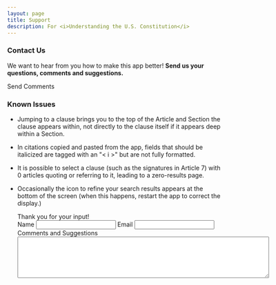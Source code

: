 ```yaml
---
layout: page
title: Support
description: For <i>Understanding the U.S. Constitution</i>
---
```




### Contact Us

We want to hear from you how to make this app better!  **Send us your questions, comments and suggestions.**

<a id="showContact" class="button">Send Comments</a>

### Known Issues

* Jumping to a clause brings you to the top of the Article and Section the clause appears within, not directly to the clause itself if it appears deep within a Section.
* In citations copied and pasted from the app, fields that should be italicized are tagged with an "< i >" but are not fully formatted. 
* It is possible to select a clause (such as the signatures in Article 7) with 0 articles quoting or referring to it, leading to a zero-results page.
* Occasionally the icon to refine your search results appears at the bottom of the screen (when this happens, restart the app to correct the display.)

    <div id="thankyou">Thank you for your input!</div>
    <div id="contact-form" title="Send Comments" >
        <form method="post" action="/labs-contact-us/">
            <label for="name">Name</label>
            <input type="text" name="name" id="name" value="" class="text ui-widget-content ui-corner-all">
            <label for="email">Email</label>
            <input type="text" name="email" id="email" value="" class="text ui-widget-content ui-corner-all">
            <input type="hidden" name="subject" id="subject" value="Understanding the US Constitution">
            <label for="comments">Comments and Suggestions</label>
            <textarea name="comments" id="comments" rows="6" cols="70" value="" class="text ui-widget-content ui-corner-all"></textarea>
            <div id="recaptcha"></div>
            <input type="submit" tabindex="-1" style="position:absolute; top:-1000px" >
        </form>
        <script src="https://www.google.com/recaptcha/api.js?onload=loadCaptcha&render=explicit"></script>
    </div>
